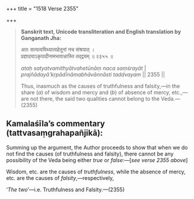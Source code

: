 +++
title = "1518 Verse 2355"

+++
> **Sanskrit text, Unicode transliteration and English translation by Ganganath Jha:** 
>
> अतः सत्यत्वमिथ्यात्वहेतूनां नच संश्रयात् ।  
> प्रज्ञादयाऽकृपादीनामभावान्नास्ति तद्द्वयम् ॥ २३५५ ॥ 
>
> *ataḥ satyatvamithyātvahetūnāṃ naca saṃśrayāt* \|  
> *prajñādayā'kṛpādīnāmabhāvānnāsti taddvayam* \|\| 2355 \|\| 
>
> Thus, inasmuch as the causes of truthfulness and falsity,—in the share (*a*) of wisdom and mercy and (*b*) of absence of mercy, etc.,—are not there, the said two qualities cannot belong to the Veda.—(2355)



## Kamalaśīla’s commentary (tattvasaṃgrahapañjikā):

Summing up the argument, the Author proceeds to show that when we do not find the causes (of truthfulness and falsity), there cannot be any possibility of the Veda being either *true* or *false*:—[*see verse 2355 above*]

Wisdom, etc. are the causes of *truthfulness*, while the absence of mercy, etc. are the causes of *falsity*,—respectively,

‘*The two*’—i.e. Truthfulness and Falsity.—(2355)



